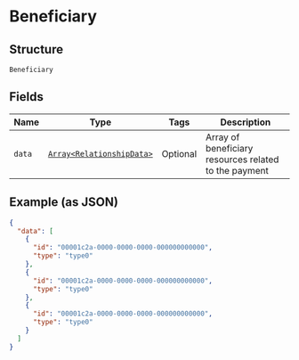 
# Beneficiary

## Structure

`Beneficiary`

## Fields

| Name | Type | Tags | Description |
|  --- | --- | --- | --- |
| `data` | [`Array<RelationshipData>`](../../doc/models/relationship-data.md) | Optional | Array of beneficiary resources related to the payment |

## Example (as JSON)

```json
{
  "data": [
    {
      "id": "00001c2a-0000-0000-0000-000000000000",
      "type": "type0"
    },
    {
      "id": "00001c2a-0000-0000-0000-000000000000",
      "type": "type0"
    },
    {
      "id": "00001c2a-0000-0000-0000-000000000000",
      "type": "type0"
    }
  ]
}
```

